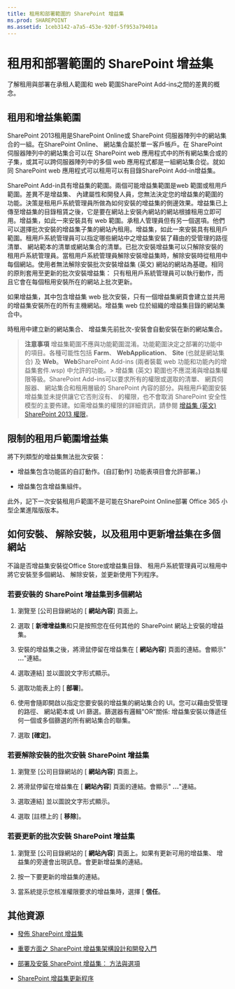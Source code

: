 ```yaml
---
title: 租用和部署範圍的 SharePoint 增益集
ms.prod: SHAREPOINT
ms.assetid: 1ceb3142-a7a5-453e-920f-5f953a79401a
---
```



# 租用和部署範圍的 SharePoint 增益集
了解租用與部署在承租人範圍和 web 範圍SharePoint Add-ins之間的差異的概念。
## 租用和增益集範圍
<a name="AppScope"> </a>

SharePoint 2013租用是SharePoint Online或 SharePoint 伺服器陣列中的網站集合的一組。在SharePoint Online、 網站集合屬於單一客戶帳戶。在 SharePoint 伺服器陣列中的網站集合可以在 SharePoint web 應用程式中的所有網站集合或的子集，或其可以跨伺服器陣列中的多個 web 應用程式都是一組網站集合從。就如同 SharePoint web 應用程式可以租用可以有目錄SharePoint Add-in增益集。
  
    
    
SharePoint Add-in具有增益集的範圍。兩個可能增益集範圍是web 範圍或租用戶範圍。差異不是增益集、 內建屬性和開發人員，您無法決定您的增益集的範圍的功能。決策是租用戶系統管理員所做為如何安裝的增益集的側邊效果。增益集已上傳至增益集的目錄租賃之後，它是要在網站上安裝內網站的網站根據租用立即可用。增益集，如此一來安裝具有 web 範圍。承租人管理員但有另一個選項。他們可以選擇批次安裝的增益集子集的網站內租用。增益集，如此一來安裝具有租用戶範圍。租用戶系統管理員可以指定哪些網站中之增益集安裝了藉由的受管理的路徑清單、 網站範本的清單或網站集合的清單。已批次安裝增益集可以只解除安裝的租用戶系統管理員。當租用戶系統管理員解除安裝增益集時，解除安裝時從租用中每個網站。使用者無法解除安裝批次安裝增益集 (英文) 網站的網站為基礎。相同的原則套用至更新的批次安裝增益集： 只有租用戶系統管理員可以執行動作，而且它會在每個租用安裝所在的網站上批次更新。
  
    
    
如果增益集，其中包含增益集 web 批次安裝，只有一個增益集網頁會建立並共用的增益集安裝所在的所有主機網站。增益集 web 位於組織的增益集目錄的網站集合中。
  
    
    
時租用中建立新的網站集合、 增益集先前批次-安裝會自動安裝在新的網站集合。
  
    
    

> **注意事項**
> 增益集範圍不應與功能範圍混淆。功能範圍決定之部署的功能中的項目。各種可能性包括 **Farm**、 **WebApplication**、 **Site** (也就是網站集合) 及 **Web**。 **Web**SharePoint Add-ins (兩者裝載 web 功能和功能內的增益集套件.wsp) 中允許的功能。> 增益集 (英文) 範圍也不應混淆與增益集權限等級。SharePoint Add-ins可以要求所有的權限或選取的清單、 網頁伺服器、 網站集合和租用層級的 SharePoint 內容的部分。與租用戶範圍安裝增益集並未提供讓它它否則沒有、 的權限，也不會取消 SharePoint 安全性模型的主要佈建。如需增益集的權限的詳細資訊，請參閱 [增益集 (英文) SharePoint 2013 權限](add-in-permissions-in-sharepoint-2013.md)。
  
    
    


## 限制的租用戶範圍增益集
<a name="Tenant"> </a>

將下列類型的增益集無法批次安裝：
  
    
    

- 增益集包含功能區的自訂動作。(自訂動作] 功能表項目會允許部署。)
    
  
- 增益集包含增益集組件。
    
  
此外，記下一次安裝租用戶範圍不是可能在SharePoint Online部署 Office 365 小型企業進階版版本。
  
    
    

## 如何安裝、 解除安裝，以及租用中更新增益集在多個網站
<a name="Web"> </a>

不論是否增益集安裝從Office Store或增益集目錄、 租用戶系統管理員可以租用中將它安裝至多個網站、 解除安裝，並更新使用下列程序。
  
    
    

### 若要安裝的 SharePoint 增益集到多個網站


1. 瀏覽至 [公司目錄網站的 [ **網站內容**] 頁面上。
    
  
2. 選取 [ **新增增益集**和只是按照您在任何其他的 SharePoint 網站上安裝的增益集。
    
  
3. 安裝的增益集之後，將滑鼠停留在增益集在 [ **網站內容**] 頁面的連結。會顯示" **...**"連結。
    
  
4. 選取連結] 並以圖說文字形式顯示。
    
  
5. 選取功能表上的 [ **部署**]。
    
  
6. 使用會隨即開啟以指定您要安裝的增益集的網站集合的 UI。您可以藉由受管理的路徑、 網站範本或 Url 篩選。篩選器有邏輯"OR"關係: 增益集安裝以傳遞任何一個或多個篩選的所有網站集合的聯集。
    
  
7. 選取 **[確定]**。
    
  

### 若要解除安裝的批次安裝 SharePoint 增益集


1. 瀏覽至 [公司目錄網站的 [ **網站內容**] 頁面上。
    
  
2. 將滑鼠停留在增益集在 [ **網站內容**] 頁面的連結。會顯示" **...**"連結。
    
  
3. 選取連結] 並以圖說文字形式顯示。
    
  
4. 選取 [註標上的 [ **移除**]。
    
  

### 若要更新的批次安裝 SharePoint 增益集


1. 瀏覽至 [公司目錄網站的 [ **網站內容**] 頁面上。如果有更新可用的增益集、 增益集的旁邊會出現訊息。會更新增益集的連結。
    
  
2. 按一下要更新的增益集的連結。
    
  
3. 當系統提示您核准權限要求的增益集時，選擇 [ **信任**。
    
  

## 其他資源
<a name="SP15tenancies_addlresources"> </a>


-  [發佈 SharePoint 增益集](publish-sharepoint-add-ins.md)
    
  
-  [重要方面之 SharePoint 增益集架構設計和開發入門](important-aspects-of-the-sharepoint-add-in-architecture-and-development-landscap.md)
    
  
-  [部署及安裝 SharePoint 增益集： 方法與選項](deploying-and-installing-sharepoint-add-ins-methods-and-options.md)
    
  
-  [SharePoint 增益集更新程序](sharepoint-add-ins-update-process.md)
    
  

